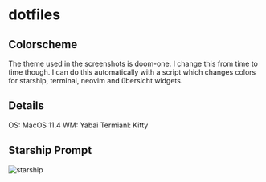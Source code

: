 # dotfiles

## Colorscheme
The theme used in the screenshots is doom-one.
I change this from time to time though.
I can do this automatically with a script which changes colors for starship, terminal, neovim and übersicht widgets.

## Details
OS: MacOS 11.4
WM: Yabai
Termianl: Kitty

## Starship Prompt
![starship](https://user-images.githubusercontent.com/81827001/165094751-34aeadb1-0f69-4f69-bbaf-67fc4e5e534c.png)

